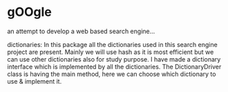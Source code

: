 gOOgle
======

an attempt to develop a web based search engine...

dictionaries:
In this package all the dictionaries used in this search engine project are present. Mainly we will use hash as it is most
efficient but we can use other dictionaries also for study purpose. I have made a dictionary interface which is implemented
by all the dictionaries. The DictionaryDriver class is having the main method, here we can choose which dictionary to use &
implement it.


